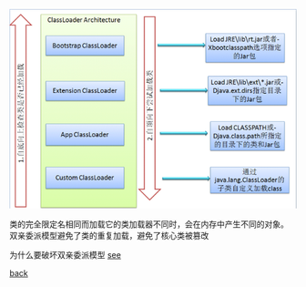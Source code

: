 ![img](12.png)  

类的完全限定名相同而加载它的类加载器不同时，会在内存中产生不同的对象。  
双亲委派模型避免了类的重复加载，避免了核心类被篡改  

为什么要破坏双亲委派模型 [see](11/1.md)  

[back](../7.md)  